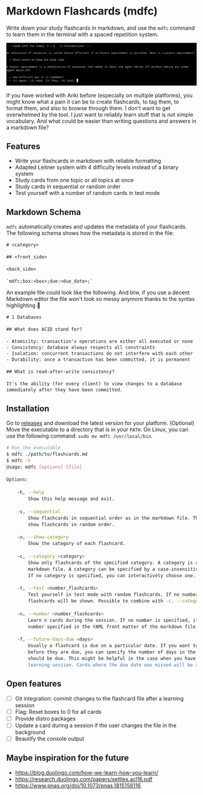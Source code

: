 # Markdown Flashcards (mdfc)

Write down your study flashcards in markdown, and use the `mdfc` command to learn them in the terminal with a spaced repetition system.

![Screenshot](screenshot.png)

If you have worked with Anki before (especially on multiple platforms), you might know what a pain it can be to create flashcards, to tag them, to format them, and also to browse through them. I don't want to get overwhelmed by the tool. I just want to reliably learn stuff that is not simple vocabulary. And what could be easier than writing questions and answers in a markdown file?

## Features

- Write your flashcards in markdown with reliable formatting
- Adapted Leitner system with 4 difficulty levels instead of a binary system
- Study cards from one topic or all topics at once
- Study cards in sequential or random order
- Test yourself with a number of random cards in test mode

## Markdown Schema

`mdfc` automatically creates and updates the metadata of your flashcards. The following schema shows how the metadata is stored in the file:

```
# <category>

## <front_side>

<back_side>

`mdfc;box:<box>;due:<due_date>;`
```

An example file could look like the following. And btw, if you use a decent Markdown editor the file won't look so messy anymore thanks to the syntax highlighting 🌈

```
# 1 Databases

## What does ACID stand for?

- Atomicity: transaction's operations are either all executed or none
- Consistency: database always respects all constraints
- Isolation: concurrent transactions do not interfere with each other
- Durability: once a transaction has been committed, it is permanent

## What is read-after-write consistency?

It's the ability (for every client) to view changes to a database immediately after they have been committed.
```

## Installation

Go to [releases]() and download the latest version for your platform. (Optional) Move the executable to a directory that is in your `PATH`. On Linux, you can use the following command: `sudo mv mdfc /usr/local/bin`.

```bash
# Run the executable
$ mdfc ./path/to/flashcards.md
$ mdfc -h
Usage: mdfc [options] [file]

Options:

	-h, --help
		Show this help message and exit.

	-s, --sequential
		Show flashcards in sequential order as in the markdown file. The default behavior is to
		show flashcards in random order.

	-o, --show-category
		Show the category of each flashcard.

	-c, --category <category>
		Show only flashcards of the specified category. A category is a first-level heading in the
		markdown file. A category can be specified by a case-insensitive prefix of the heading.
		If no category is specified, you can interactively choose one.

	-t, --test <number_flashcards>
		Test yourself in test mode with random flashcards. If no number is specified, all
		flashcards will be shown. Possible to combine with -c, --category.

	-n, --number <number_flashcards>
		Learn n cards during the session. If no number is specified, it will fall back to the
		number specified in the YAML front matter of the markdown file. Defaults to 20.

	-f, --future-days-due <days>
		Usually a flashcard is due on a particular date. If you want to learn flashcards
		before they are due, you can specify the number of days in the future when a flashcard
		should be due. This might be helpful in the case when you have no cards due for today's
		learning session. Cards where the due date was missed will be added anyway. Defaults to 0.
```

## Open features

- [ ] Git integration: commit changes to the flashcard file after a learning session
- [ ] Flag: Reset boxes to 0 for all cards
- [ ] Provide distro packages
- [ ] Update a card during a session if the user changes the file in the background
- [ ] Beautify the console output

## Maybe inspiration for the future

- https://blog.duolingo.com/how-we-learn-how-you-learn/
- https://research.duolingo.com/papers/settles.acl16.pdf
- https://www.pnas.org/doi/10.1073/pnas.1815156116
